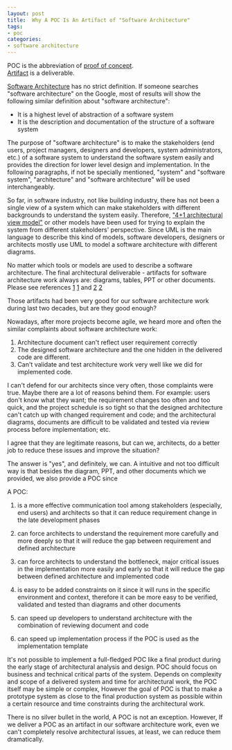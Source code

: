 ```yaml
---
layout: post
title:  Why A POC Is An Artifact of "Software Architecture"
tags: 
- poc
categories:
- software architecture
---
```


POC is the abbreviation of [proof of concept](http://en.wikipedia.org/wiki/Proof_of_concept).   
[Artifact](http://en.wikipedia.org/wiki/Artifact_(software_development)) is a deliverable.   

[Software Architecture](http://en.wikipedia.org/wiki/Software_architecture) has no strict definition. 
If someone searches "software architecture" on the Google, most of results will show the following similar definition about "software architecture":    

   - It is a highest level of abstraction of a software system 
   - It is the description and documentation of the structure of a software system
    
The purpose of "software architecture" is to make the stakeholders (end users, project managers, designers and developers, system administrators, etc.) of a software system to understand the software system easily and provides the direction for lower level design and implementation. In the following paragraphs, if not be specially mentioned, "system" and "software system", "architecture" and "software architecture" will be used interchangeably.    

So far, in software industry, not like building industry, there has not been a single view of a system which can make stakeholders with different backgrounds to understand the system easily. Therefore, ["4+1 architectural view model"](http://en.wikipedia.org/wiki/4%2B1_architectural_view_model) or other models have been used for trying to explain the system from different stakeholders' perspective. Since UML is the main language to describe this kind of models, software developers, designers or architects mostly use UML to model a software architecture with different diagrams.   

No matter which tools or models are used to describe a software architecture. The final architectural deliverable - artifacts for software architecture work always are: diagrams, tables, PPT or other documents. Please see references [1] [1] and [2] [2]     

Those artifacts had been very good for our software architecture work during last two decades, but are they good enough?    

Nowadays, after more projects become agile, we heard more and often the similar complaints about software architecture work:    

1. Architecture document can't reflect user requirement correctly   
2. The designed software architecture and the one hidden in the delivered code are different.   
3. Can't validate and test architecture work very well like we did for implemented code.  


I can't defend for our architects since very often, those complaints were true. Maybe there are a lot of reasons behind them. For example: users don't know what they want; the requirement changes too often and too quick, and the project schedule is so tight so that the designed architecture can't catch up with changed requirement and code; and the architectural diagrams, documents are difficult to be validated and tested via review process before implementation; etc.    

I agree that they are legitimate reasons, but can we, architects, do a better job to reduce these issues and improve the situation?   

The answer is "yes", and definitely, we can. A intuitive and not too difficult way is that besides the diagram, PPT, and other documents which we provided, we also provide a POC since

 A POC:       

1. is a more effective communication tool among stakeholders (especially, end users) and architects so that it can reduce requirement change in the late development phases

2. can force architects to understand the requirement more carefully and more deeply so that it will reduce the gap between requirement and defined architecture

3. can force architects to understand the bottleneck, major critical issues in the implementation more easily and early so that it will reduce the gap between defined architecture and implemented code 

4. is easy to be added constraints on it since it will runs in the specific environment and context, therefore it can be more easy to be verified, validated and tested than diagrams and other documents

5. can speed up developers to understand architecture with the combination of reviewing document and code

6. can speed up implementation process if the POC is used as the implementation template   


It's not possible to implement a full-fledged POC like a final product during the early stage of architectural analysis and design. POC should focus on business and technical critical parts of the system. Depends on complexity and scope of a delivered system and time for architectural work, the POC itself may be simple or complex, However the goal of POC is that to make a prototype system as close to the final production system as possible within a certain resource and time constraints during the architectural work.   

There is no silver bullet in the world, A POC is not an exception. However, If we deliver a POC as an artifact in our software architecture work, even we can't completely resolve architectural issues, at least, we can reduce them dramatically.   

   
[1]: https://www.google.ca/webhp?sourceid=chrome-instant&ion=1&espv=2&ie=UTF-8#q=software+architecture+artifacts   
[2]: http://pubs.opengroup.org/architecture/togaf9-doc/arch/chap35.html

  